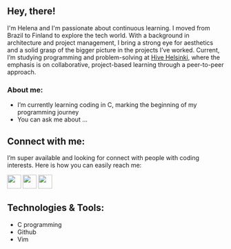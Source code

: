 ## Hey, there!

I'm Helena and I'm passionate about continuous learning. I moved from Brazil to Finland to explore the tech world. With a background in architecture and project management, I bring a strong eye for aesthetics and a solid grasp of the bigger picture in the projects I’ve worked. Current, I’m studying programming and problem-solving at [Hive Helsinki](https://www.hive.fi/en/), where the emphasis is on collaborative, project-based learning through a peer-to-peer approach.

### About me:

- I’m currently learning coding in C, marking the beginning of my programming journey
- You can ask me about …

## Connect with me:

I’m super available and looking for connect with people with coding interests. Here is how you can easily reach me:

[<img height="32" width="32" src="https://cdn.simpleicons.org/linkedin/orange/white" />](https://www.linkedin.com/in/helenautzig/)
[<img height="32" width="32" src="https://cdn.simpleicons.org/gmail/orange/white" />](mailto:helenautzig@gmail.com)
[<img height="32" width="32" src="https://cdn.simpleicons.org/telegram/orange/white" />](https://t.me/hlntzg)

## Technologies & Tools:

- C programming
- Github
- Vim
